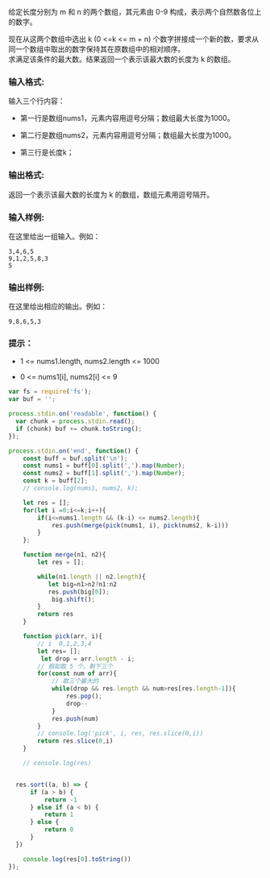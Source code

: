 给定长度分别为 m 和 n 的两个数组，其元素由 0-9 构成，表示两个自然数各位上的数字。

现在从这两个数组中选出 k (0 <=k <= m + n) 个数字拼接成一个新的数，要求从同一个数组中取出的数字保持其在原数组中的相对顺序。\
求满足该条件的最大数。结果返回一个表示该最大数的长度为 k 的数组。

### **输入格式:**

输入三个行内容：

* 第一行是数组nums1，元素内容用逗号分隔；数组最大长度为1000。

* 第二行是数组nums2，元素内容用逗号分隔；数组最大长度为1000。

* 第三行是长度k；

### **输出格式:**

返回一个表示该最大数的长度为 k 的数组，数组元素用逗号隔开。

### 输入样例:

在这里给出一组输入。例如：

```in
3,4,6,5
9,1,2,5,8,3
5
```

### 输出样例:

在这里给出相应的输出。例如：

```out
9,8,6,5,3
```

### **提示：**

* 1 <= nums1.length, nums2.length <= 1000

* 0 <= nums1\[i], nums2\[i] <= 9



```js
var fs = require('fs');
var buf = '';

process.stdin.on('readable', function() {
  var chunk = process.stdin.read();
  if (chunk) buf += chunk.toString();
});

process.stdin.on('end', function() {
    const buff = buf.split('\n');
    const nums1 = buff[0].split(',').map(Number);
    const nums2 = buff[1].split(',').map(Number);
    const k = buff[2];
    // console.log(nums1, nums2, k);

    let res = [];
    for(let i =0;i<=k;i++){
        if(i<=nums1.length && (k-i) <= nums2.length){
            res.push(merge(pick(nums1, i), pick(nums2, k-i)))
        }
    };

    function merge(n1, n2){
        let res = [];

        while(n1.length || n2.length){
           let big=n1>n2?n1:n2
           res.push(big[0]);
            big.shift();
        }
        return res
    }

    function pick(arr, i){
        // i  0,1,2,3,4
        let res= [];
         let drop = arr.length - i;
        // 假如取 5 个，剩下三个
        for(const num of arr){
            // 取三个最大的
            while(drop && res.length && num>res[res.length-1]){
                res.pop();
                drop--
            }
            res.push(num)
        }
        // console.log('pick', i, res, res.slice(0,i))
        return res.slice(0,i)
    }

    // console.log(res)


  res.sort((a, b) => {
      if (a > b) {
          return -1
      } else if (a < b) {
          return 1
      } else {
          return 0
      }
  })

    console.log(res[0].toString())
});
```
